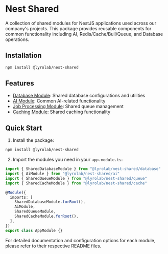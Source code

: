 # Nest Shared

A collection of shared modules for NestJS applications used across our company's projects. This package provides reusable components for common functionality including AI, Redis/Cache/Bull/Queue, and Database operations.

## Installation

```bash
npm install @lyrolab/nest-shared
```

## Features

- [Database Module](./src/database/README.md): Shared database configurations and utilities
- [AI Module](./src/ai/README.md): Common AI-related functionality
- [Job Processing Module](./src/queue/README.md): Shared queue management
- [Caching Module](./src/cache/README.md): Shared caching functionality

## Quick Start

1. Install the package:

```bash
npm install @lyrolab/nest-shared
```

2. Import the modules you need in your `app.module.ts`:

```typescript
import { SharedDatabaseModule } from "@lyrolab/nest-shared/database"
import { AiModule } from "@lyrolab/nest-shared/ai"
import { SharedQueueModule } from "@lyrolab/nest-shared/queue"
import { SharedCacheModule } from "@lyrolab/nest-shared/cache"

@Module({
  imports: [
    SharedDatabaseModule.forRoot(),
    AiModule,
    SharedQueueModule,
    SharedCacheModule.forRoot(),
  ],
})
export class AppModule {}
```

For detailed documentation and configuration options for each module, please refer to their respective README files.
